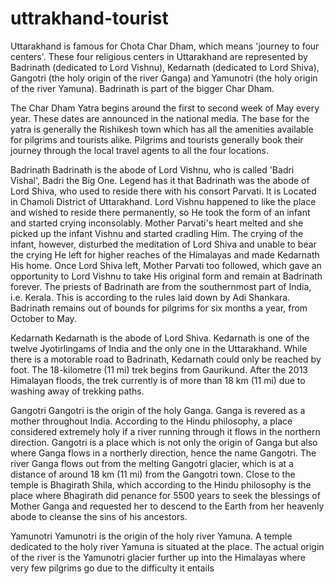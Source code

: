 # uttrakhand-tourist
Uttarakhand is famous for Chota Char Dham, which means 'journey to four centers'. These four religious centers in Uttarakhand are represented by Badrinath (dedicated to Lord Vishnu), Kedarnath (dedicated to Lord Shiva), Gangotri (the holy origin of the river Ganga) and Yamunotri (the holy origin of the river Yamuna). Badrinath is part of the bigger Char Dham.

The Char Dham Yatra begins around the first to second week of May every year. These dates are announced in the national media. The base for the yatra is generally the Rishikesh town which has all the amenities available for pilgrims and tourists alike. Pilgrims and tourists generally book their journey through the local travel agents to all the four locations.

Badrinath
Badrinath is the abode of Lord Vishnu, who is called 'Badri Vishal', Badri the Big One. Legend has it that Badrinath was the abode of Lord Shiva, who used to reside there with his consort Parvati. It is Located in Chamoli District of Uttarakhand. Lord Vishnu happened to like the place and wished to reside there permanently, so He took the form of an infant and started crying inconsolably. Mother Parvati's heart melted and she picked up the infant Vishnu and started cradling Him. The crying of the infant, however, disturbed the meditation of Lord Shiva and unable to bear the crying He left for higher reaches of the Himalayas and made Kedarnath His home. Once Lord Shiva left, Mother Parvati too followed, which gave an opportunity to Lord Vishnu to take His original form and remain at Badrinath forever. The priests of Badrinath are from the southernmost part of India, i.e. Kerala. This is according to the rules laid down by Adi Shankara. Badrinath remains out of bounds for pilgrims for six months a year, from October to May.

Kedarnath
Kedarnath is the abode of Lord Shiva. Kedarnath is one of the twelve Jyotirlingams of India and the only one in the Uttarakhand. While there is a motorable road to Badrinath, Kedarnath could only be reached by foot. The 18-kilometre (11 mi) trek begins from Gaurikund. After the 2013 Himalayan floods, the trek currently is of more than 18 km (11 mi) due to washing away of trekking paths.

Gangotri
Gangotri is the origin of the holy Ganga. Ganga is revered as a mother throughout India. According to the Hindu philosophy, a place considered extremely holy if a river running through it flows in the northern direction. Gangotri is a place which is not only the origin of Ganga but also where Ganga flows in a northerly direction, hence the name Gangotri. The river Ganga flows out from the melting Gangotri glacier, which is at a distance of around 18 km (11 mi) from the Gangotri town. Close to the temple is Bhagirath Shila, which according to the Hindu philosophy is the place where Bhagirath did penance for 5500 years to seek the blessings of Mother Ganga and requested her to descend to the Earth from her heavenly abode to cleanse the sins of his ancestors.

Yamunotri
Yamunotri is the origin of the holy river Yamuna. A temple dedicated to the holy river Yamuna is situated at the place. The actual origin of the river is the Yamunotri glacier further up into the Himalayas where very few pilgrims go due to the difficulty it entails
